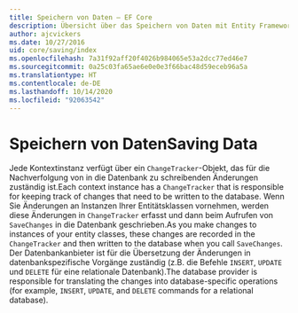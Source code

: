 ```yaml
---
title: Speichern von Daten – EF Core
description: Übersicht über das Speichern von Daten mit Entity Framework Core
author: ajcvickers
ms.date: 10/27/2016
uid: core/saving/index
ms.openlocfilehash: 7a31f92aff20f4026b984065e53a2dcc77ed46e7
ms.sourcegitcommit: 0a25c03fa65ae6e0e0e3f66bac48d59eceb96a5a
ms.translationtype: HT
ms.contentlocale: de-DE
ms.lasthandoff: 10/14/2020
ms.locfileid: "92063542"
---
```

# <a name="saving-data"></a><span data-ttu-id="809d6-103">Speichern von Daten</span><span class="sxs-lookup"><span data-stu-id="809d6-103">Saving Data</span></span>

<span data-ttu-id="809d6-104">Jede Kontextinstanz verfügt über ein `ChangeTracker`-Objekt, das für die Nachverfolgung von in die Datenbank zu schreibenden Änderungen zuständig ist.</span><span class="sxs-lookup"><span data-stu-id="809d6-104">Each context instance has a `ChangeTracker` that is responsible for keeping track of changes that need to be written to the database.</span></span> <span data-ttu-id="809d6-105">Wenn Sie Änderungen an Instanzen Ihrer Entitätsklassen vornehmen, werden diese Änderungen in `ChangeTracker` erfasst und dann beim Aufrufen von `SaveChanges` in die Datenbank geschrieben.</span><span class="sxs-lookup"><span data-stu-id="809d6-105">As you make changes to instances of your entity classes, these changes are recorded in the `ChangeTracker` and then written to the database when you call `SaveChanges`.</span></span> <span data-ttu-id="809d6-106">Der Datenbankanbieter ist für die Übersetzung der Änderungen in datenbankspezifische Vorgänge zuständig (z.B. die Befehle `INSERT`, `UPDATE` und `DELETE` für eine relationale Datenbank).</span><span class="sxs-lookup"><span data-stu-id="809d6-106">The database provider is responsible for translating the changes into database-specific operations (for example, `INSERT`, `UPDATE`, and `DELETE` commands for a relational database).</span></span>
